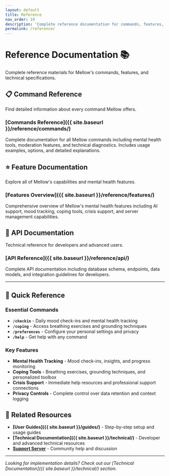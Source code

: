 ```yaml
---
layout: default
title: Reference
nav_order: 19
description: 'Complete reference documentation for commands, features, and APIs'
permalink: /reference/
---
```


# Reference Documentation 📚

Complete reference materials for Mellow's commands, features, and technical specifications.

## 📋 Command Reference

Find detailed information about every command Mellow offers.

### [Commands Reference]({{ site.baseurl }}/reference/commands/)
Complete documentation for all Mellow commands including mental health tools, moderation features, and technical diagnostics. Includes usage examples, options, and detailed explanations.

## ⭐ Feature Documentation

Explore all of Mellow's capabilities and mental health features.

### [Features Overview]({{ site.baseurl }}/reference/features/)
Comprehensive overview of Mellow's mental health features including AI support, mood tracking, coping tools, crisis support, and server management capabilities.

## 🔌 API Documentation

Technical reference for developers and advanced users.

### [API Reference]({{ site.baseurl }}/reference/api/)
Complete API documentation including database schema, endpoints, data models, and integration guidelines for developers.

---

## 🎯 Quick Reference

### Essential Commands
- **`/checkin`** - Daily mood check-ins and mental health tracking
- **`/coping`** - Access breathing exercises and grounding techniques  
- **`/preferences`** - Configure your personal settings and privacy
- **`/help`** - Get help with any command

### Key Features
- **Mental Health Tracking** - Mood check-ins, insights, and progress monitoring
- **Coping Tools** - Breathing exercises, grounding techniques, and personalized toolbox
- **Crisis Support** - Immediate help resources and professional support connections
- **Privacy Controls** - Complete control over data retention and context logging

## 🔗 Related Resources

- **[User Guides]({{ site.baseurl }}/guides/)** - Step-by-step setup and usage guides
- **[Technical Documentation]({{ site.baseurl }}/technical/)** - Developer and advanced technical resources
- **[Support Server](https://discord.gg/C3ZuXPP7Hc)** - Community help and discussion

---

_Looking for implementation details? Check out our [Technical Documentation]({{ site.baseurl }}/technical/) section._
